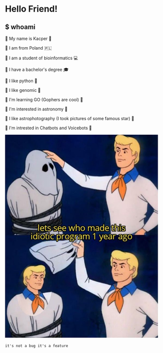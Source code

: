 # Hello Friend!


## $ whoami

:floppy_disk: My name is Kacper :octopus:

:floppy_disk: I am from Poland :poland:

:floppy_disk: I am a student of bioinformatics :computer:

:floppy_disk: I have a bachelor's degree :mortar_board:

:floppy_disk: I like python :snake:

:floppy_disk: I like genomic :dna:

:floppy_disk: I'm learning GO (Gophers are cool) :hamster:

:floppy_disk: I'm interested in astronomy :telescope:

:floppy_disk: I like astrophotography (I took pictures of some famous star) :milky_way:

:floppy_disk: I'm intrested in Chatbots and Voicebots :robot:

![Me](https://github.com/AvirFrog/AvirFrog/blob/main/img/ItsMe.png)



`it's not a bug it's a feature`
